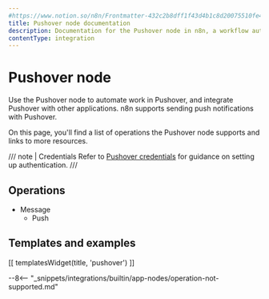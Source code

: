 ```yaml
---
#https://www.notion.so/n8n/Frontmatter-432c2b8dff1f43d4b1c8d20075510fe4
title: Pushover node documentation
description: Documentation for the Pushover node in n8n, a workflow automation platform. Includes details of operations and configuration, and links to examples and credentials information.
contentType: integration
---
```


# Pushover node

Use the Pushover node to automate work in Pushover, and integrate Pushover with other applications. n8n supports sending push notifications with Pushover.

On this page, you'll find a list of operations the Pushover node supports and links to more resources.

/// note | Credentials
Refer to [Pushover credentials](/integrations/builtin/credentials/pushover/) for guidance on setting up authentication. 
///

## Operations

* Message
    * Push

## Templates and examples

<!-- see https://www.notion.so/n8n/Pull-in-templates-for-the-integrations-pages-37c716837b804d30a33b47475f6e3780 -->
[[ templatesWidget(title, 'pushover') ]]

--8<-- "_snippets/integrations/builtin/app-nodes/operation-not-supported.md"

